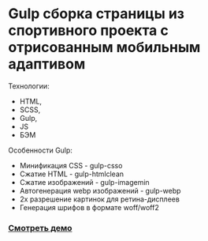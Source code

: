 # Gulp сборка страницы из спортивного проекта с отрисованным мобильным адаптивом
Технологии: 
- HTML,
- SCSS,
- Gulp,
- JS
- БЭМ

Особенности Gulp:
- Минификация CSS - gulp-csso 
- Сжатие HTML - gulp-htmlclean
- Сжатие изображений - gulp-imagemin
- Автогенерация webp изображений - gulp-webp
- 2х разрешение картинок для ретина-дисплеев
- Генерация шрифов в формате woff/woff2

### [Смотреть демо](https://artimiti.github.io/xpage/)
